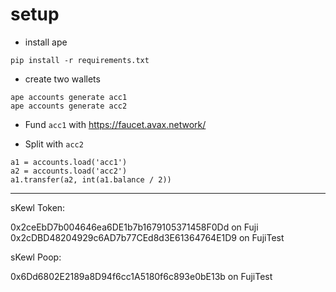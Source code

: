 # setup

* install ape

```
pip install -r requirements.txt
```

* create two wallets

```
ape accounts generate acc1
ape accounts generate acc2
```

* Fund `acc1` with https://faucet.avax.network/

* Split with `acc2`

```
a1 = accounts.load('acc1')
a2 = accounts.load('acc2')
a1.transfer(a2, int(a1.balance / 2))
```

------

sKewl Token:

0x2ceEbD7b004646ea6DE1b7b1679105371458F0Dd on Fuji
0x2cDBD48204929c6AD7b77CEd8d3E61364764E1D9 on FujiTest

sKewl Poop:

0x6Dd6802E2189a8D94f6cc1A5180f6c893e0bE13b on FujiTest
